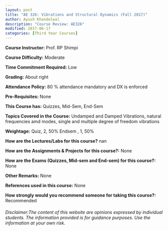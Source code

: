 ```yaml
---
layout: post
title: "AE 326: Vibrations and Structural Dynamics (Fall 2017)"
author: Ayush Khandelwal
description: "Course Review: AE326"
modified: 2017-06-17
categories: [Third Year Courses]
---
```


**Course Instructor:** Prof. RP Shimpi

**Course Difficulty:** Moderate

**Time Commitment Required:** Low

**Grading:** About right

**Attendance Policy:** 80 % attendance mandatory and DX is enforced

**Pre-Requisites:** None

**This Course has:** Quizzes, Mid-Sem, End-Sem

**Topics Covered in the Course:**
Undamped and Damped Vibrations, natural frequencies amd modes, single and multiple degree of freedom vibrations

**Weightage:**
Quiz, 2, 50%
Endsem , 1, 50%

**How are the Lectures/Labs for this course?**
nan

**How are the Assignments & Projects for this course?:**
None

**How are the Exams (Quizzes, Mid-sem and End-sem) for this course?:**
None

**Other Remarks:**
None

**References used in this course:**
None

**How strongly would you recommend someone for taking this course?:**
Recommended

###### Disclaimer:The content of this website are opinions expressed by individual students. The information provided is for guidance purposes. Use the information at your own risk.
